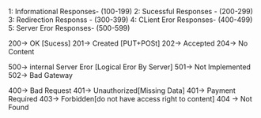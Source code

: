  <!-- HTTP Status Code  -->

1: Informational Responses- (100-199)
2: Sucessful Responses - (200-299)
3: Redirection Responss - (300-399)
4: CLient Eror Responses- (400-499)
5: Server Eror Responses- (500-599)

200-> OK [Sucess]
201-> Created [PUT+POSt]
202-> Accepted
204-> No Content

<!-- Server Error -->

500-> internal Server Eror [Logical Eror By Server]
501-> Not Implemented
502-> Bad Gateway


<!-- Client Eror  -->

400-> Bad Request
401-> Unauthorized[Missing Data]
401-> Payment Required
403-> Forbidden[do not have access right to content]
404 -> Not Found
